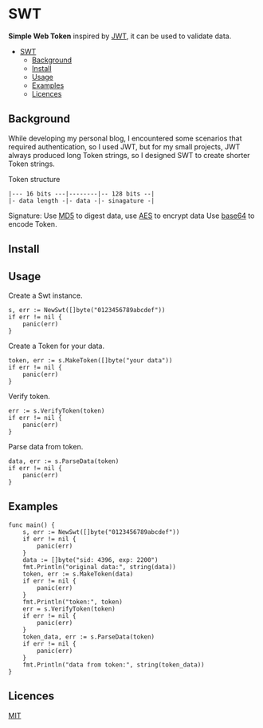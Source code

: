 # SWT
**Simple Web Token** inspired by [JWT](https://jwt.io/introduction), it can be used to validate data.

- [SWT](#swt)
	- [Background](#background)
	- [Install](#install)
	- [Usage](#usage)
	- [Examples](#examples)
	- [Licences](#licences)
## Background
While developing my personal blog, I encountered some scenarios that required authentication, so I used JWT, but for my small projects, JWT always produced long Token strings, so I designed SWT to create shorter Token strings.

Token structure
```
|--- 16 bits ---|--------|-- 128 bits --|
|- data length -|- data -|- sinagature -|
```

Signature: Use [MD5](https://pkg.go.dev/crypto/md5) to digest data, use [AES](https://pkg.go.dev/crypto/aes) to encrypt data
Use [base64](https://pkg.go.dev/encoding/base64) to encode Token.
## Install
## Usage
Create a Swt instance.
```
s, err := NewSwt([]byte("0123456789abcdef"))
if err != nil {
	panic(err)
}
```
Create a Token for your data.
```
token, err := s.MakeToken([]byte("your data"))
if err != nil {
	panic(err)
}
```
Verify token.
```
err := s.VerifyToken(token)
if err != nil {
	panic(err)
}
```
Parse data from token.
```
data, err := s.ParseData(token)
if err != nil {
	panic(err)
}
```
## Examples
```
func main() {
    s, err := NewSwt([]byte("0123456789abcdef"))
	if err != nil {
		panic(err)
	}
	data := []byte("sid: 4396, exp: 2200")
	fmt.Println("original data:", string(data))
	token, err := s.MakeToken(data)
	if err != nil {
		panic(err)
	}
	fmt.Println("token:", token)
	err = s.VerifyToken(token)
	if err != nil {
		panic(err)
	}
	token_data, err := s.ParseData(token)
	if err != nil {
		panic(err)
	}
	fmt.Println("data from token:", string(token_data))
}
```

## Licences
[MIT](LICENSE)